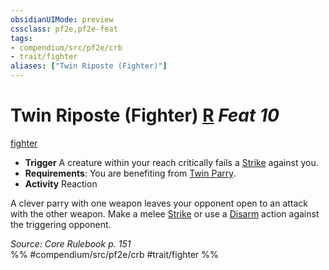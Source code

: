 ```yaml
---
obsidianUIMode: preview
cssclass: pf2e,pf2e-feat
tags:
- compendium/src/pf2e/crb
- trait/fighter
aliases: ["Twin Riposte (Fighter)"]
---
```

# Twin Riposte (Fighter)  [R](/rules/core-rulebook/chapter-9-playing-the-game.md#Actions "Reaction") *Feat 10*  
[fighter](/rules/traits/fighter.md)  

- **Trigger** A creature within your reach critically fails a [Strike](/rules/actions/strike.md) against you.
- **Requirements**: You are benefiting from [Twin Parry](/compendium/feats/twin-parry-fighter.md).
- **Activity** Reaction

A clever parry with one weapon leaves your opponent open to an attack with the other weapon. Make a melee [Strike](/rules/actions/strike.md) or use a [Disarm](/rules/actions/disarm.md) action against the triggering opponent.

*Source: Core Rulebook p. 151*  
%% #compendium/src/pf2e/crb #trait/fighter %%